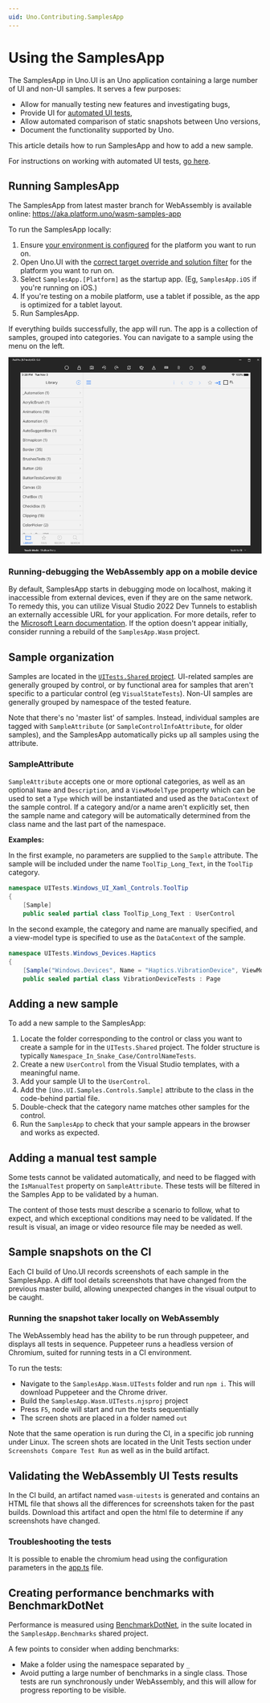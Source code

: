```yaml
---
uid: Uno.Contributing.SamplesApp
---
```


# Using the SamplesApp

The SamplesApp in Uno.UI is an Uno application containing a large number of UI and non-UI samples. It serves a few purposes:

 * Allow for manually testing new features and investigating bugs,
 * Provide UI for [automated UI tests](creating-ui-tests.md),
 * Allow automated comparison of static snapshots between Uno versions,
 * Document the functionality supported by Uno.

This article details how to run SamplesApp and how to add a new sample.

For instructions on working with automated UI tests, [go here](creating-ui-tests.md).

## Running SamplesApp

The SamplesApp from latest master branch for WebAssembly is available online: https://aka.platform.uno/wasm-samples-app

To run the SamplesApp locally:

1. Ensure [your environment is configured](../get-started-vs.md) for the platform you want to run on.
2. Open Uno.UI with the [correct target override and solution filter](building-uno-ui.md) for the platform you want to run on.
3. Select `SamplesApp.[Platform]` as the startup app. (Eg, `SamplesApp.iOS` if you're running on iOS.)
4. If you're testing on a mobile platform, use a tablet if possible, as the app is optimized for a tablet layout.
5. Run SamplesApp.

If everything builds successfully, the app will run. The app is a collection of samples, grouped into categories. You can navigate to a sample using the menu on the left.

![SamplesApp main view](assets/SamplesApp.png)

### Running-debugging the WebAssembly app on a mobile device

By default, SamplesApp starts in debugging mode on localhost, making it inaccessible from external devices, even if they are on the same network. To remedy this, you can utilize Visual Studio 2022 Dev Tunnels to establish an externally accessible URL for your application. For more details, refer to the [Microsoft Learn documentation](https://learn.microsoft.com/aspnet/core/test/dev-tunnels). If the option doesn't appear initially, consider running a rebuild of the `SamplesApp.Wasm` project.

## Sample organization

Samples are located in the [`UITests.Shared` project](https://github.com/unoplatform/uno/tree/master/src/SamplesApp/UITests.Shared). UI-related samples are generally grouped by control, or by functional area for samples that aren't specific to a particular control (eg `VisualStateTests`). Non-UI samples are generally grouped by namespace of the tested feature.

Note that there's no 'master list' of samples. Instead, individual samples are tagged with `SampleAttribute` (or `SampleControlInfoAttribute`, for older samples), and the SamplesApp automatically picks up all samples using the attribute.

### SampleAttribute

`SampleAttribute` accepts one or more optional categories, as well as an optional `Name` and `Description`, and a `ViewModelType` property which can be used to set a `Type` which will be instantiated and used as the `DataContext` of the sample control. If a category and/or a name aren't explicitly set, then the sample name and category will be automatically determined from the class name and the last part of the namespace.

**Examples:**

In the first example, no parameters are supplied to the `Sample` attribute. The sample will be included under the name `ToolTip_Long_Text`, in the `ToolTip` category.

```csharp
namespace UITests.Windows_UI_Xaml_Controls.ToolTip
{
	[Sample]
	public sealed partial class ToolTip_Long_Text : UserControl
```

In the second example, the category and name are manually specified, and a view-model type is specified to use as the `DataContext` of the sample.

```csharp
namespace UITests.Windows_Devices.Haptics
{
	[Sample("Windows.Devices", Name = "Haptics.VibrationDevice", ViewModelType = typeof(VibrationDeviceTestsViewModel))]
	public sealed partial class VibrationDeviceTests : Page
```

## Adding a new sample

To add a new sample to the SamplesApp:

1. Locate the folder corresponding to the control or class you want to create a sample for in the `UITests.Shared` project. The folder structure is typically `Namespace_In_Snake_Case/ControlNameTests`.
2. Create a new `UserControl` from the Visual Studio templates, with a meaningful name.
3. Add your sample UI to the `UserControl`.
4. Add the `[Uno.UI.Samples.Controls.Sample]` attribute to the class in the code-behind partial file.
5. Double-check that the category name matches other samples for the control.
6. Run the `SamplesApp` to check that your sample appears in the browser and works as expected.

## Adding a manual test sample

Some tests cannot be validated automatically, and need to be flagged with the `IsManualTest` property on `SampleAttribute`. These tests will be filtered in the Samples App to be validated by a human.

The content of those tests must describe a scenario to follow, what to expect, and which exceptional conditions may need to be validated. If the result is visual, an image or video resource file may be needed as well.

## Sample snapshots on the CI

Each CI build of Uno.UI records screenshots of each sample in the SamplesApp. A diff tool details screenshots that have changed from the previous master build, allowing unexpected changes in the visual output to be caught.

### Running the snapshot taker locally on WebAssembly
The WebAssembly head has the ability to be run through puppeteer, and displays all tests in sequence. Puppeteer runs a headless version of Chromium, suited for running tests in a CI environment.

To run the tests:
- Navigate to the `SamplesApp.Wasm.UITests` folder and run `npm i`. This will download Puppeteer and the Chrome driver.
- Build the `SamplesApp.Wasm.UITests.njsproj` project
- Press `F5`, node will start and run the tests sequentially
- The screen shots are placed in a folder named `out`

Note that the same operation is run during the CI, in a specific job running under Linux. The screen shots are located in the Unit Tests section under `Screenshots Compare Test Run` as well as in the build artifact.


## Validating the WebAssembly UI Tests results

In the CI build, an artifact named `wasm-uitests` is generated and contains an HTML file that shows all the differences
for screenshots taken for the past builds. Download this artifact and open the html file to determine if any screenshots
have changed.

### Troubleshooting the tests
It is possible to enable the chromium head using the configuration parameters in the [app.ts](https://github.com/unoplatform/uno/blob/master/src/SamplesApp/SamplesApp.Wasm.UITests/app.ts) file.

## Creating performance benchmarks with BenchmarkDotNet

Performance is measured using [BenchmarkDotNet](https://benchmarkdotnet.org/), in the suite located in the `SamplesApp.Benchmarks` shared project.

A few points to consider when adding benchmarks:
- Make a folder using the namespace separated by `_`
- Avoid putting a large number of benchmarks in a single class. Those tests are run synchronously under
WebAssembly, and this will allow for progress reporting to be visible.
